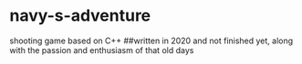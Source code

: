 # navy-s-adventure
shooting game based on C++
##written in 2020 and not finished yet, along with the passion and enthusiasm of that old days
